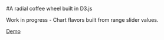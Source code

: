#A radial coffee wheel built in D3.js

Work in progress -
Chart flavors built from range slider values.

[Demo](bessfernandez.github.io/radial-coffee-wheel/)
